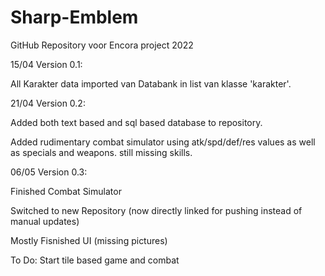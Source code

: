 # Sharp-Emblem

GitHub Repository voor Encora project 2022

15/04 Version 0.1:

All Karakter data imported van Databank in list van klasse 'karakter'.

21/04 Version 0.2:

Added both text based and sql based database to repository.

Added rudimentary combat simulator using atk/spd/def/res values as well as specials and weapons. still missing skills.

06/05 Version 0.3:

Finished Combat Simulator

Switched to new Repository (now directly linked for pushing instead of manual updates)

Mostly Fisnished UI (missing pictures)

To Do: Start tile based game and combat
